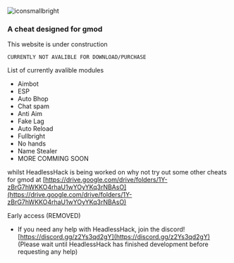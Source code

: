 ![iconsmallbright](https://user-images.githubusercontent.com/78472568/135719068-edbb6fd8-af84-45de-b9a2-a1d882dd60ed.png)
### A cheat designed for gmod

This website is under construction
```
CURRENTLY NOT AVALIBLE FOR DOWNLOAD/PURCHASE
```

List of currently avalible modules
- Aimbot
- ESP
- Auto Bhop
- Chat spam
- Anti Aim
- Fake Lag
- Auto Reload
- Fullbright
- No hands
- Name Stealer
- MORE COMMING SOON

whilst HeadlessHack is being worked on why not try out some other cheats for gmod at [https://drive.google.com/drive/folders/1Y-zBrG7hWKKO4rhaU1wYOyYKq3rNBAsO](https://drive.google.com/drive/folders/1Y-zBrG7hWKKO4rhaU1wYOyYKq3rNBAsO)

Early access (REMOVED)

- If you need any help with HeadlessHack, join the discord! [https://discord.gg/z2Ys3qd2gY](https://discord.gg/z2Ys3qd2gY) (Please wait until HeadlessHack has finished development before requesting any help)
